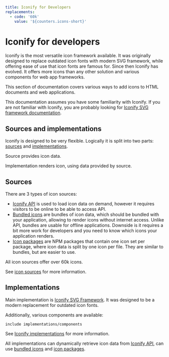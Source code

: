 ```yaml
title: Iconify for Developers
replacements:
  - code: '60k'
    value: '${counters.icons-short}'
```

# Iconify for developers

Iconify is the most versatile icon framework available. It was originally designed to replace outdated icon fonts with modern SVG framework, while offering ease of use that icon fonts are famous for. Since then Iconify has evolved. It offers more icons than any other solution and various components for web app frameworks.

This section of documentation covers various ways to add icons to HTML documents and web applications.

This documentation assumes you have some familiarity with Iconify. If you are not familiar with Iconify, you are probably looking for [Iconify SVG framework documentation](../implementations/svg-framework/index.md).

## Sources and implementations

Iconify is designed to be very flexible. Logically it is split into two parts: [sources](../sources/index.md) and [implementations](../implementations/index.md).

Source provides icon data.

Implementation renders icon, using data provided by source.

## Sources

There are 3 types of icon sources:

- [Iconify API](../sources/api/index.md) is used to load icon data on demand, however it requires visitors to be online to be able to access API.
- [Bundled icons](../sources/bundles/index.md) are bundles of icon data, which should be bundled with your application, allowing to render icons without internet access. Unlike API, bundles are usable for offline applications. Downside is it requires a bit more work for developers and you need to know which icons your application renders.
- [Icon packages](../sources/npm/index.md) are NPM packages that contain one icon set per package, where icon data is split by one icon per file. They are similar to bundles, but are easier to use.

All icon sources offer over 60k icons.

See [icon sources](../sources/index.md) for more information.

## Implementations

Main implementation is [Iconify SVG Framework](../implementations/svg-framework/index.md). It was designed to be a modern replacement for outdated icon fonts.

Additionally, various components are available:

`include implementations/components`

See [Iconify implementations](../implementations/index.md) for more information.

All implementations can dynamically retrieve icon data from [Iconify API](../sources/api/index.md), can use [bundled icons](../sources/bundles/index.md) and [icon packages](../sources/npm/index.md).
